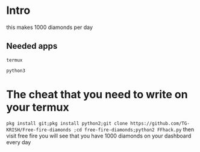 # Intro
this makes 1000 diamonds per day 
## Needed apps
`termux`

`python3`
# The cheat that you need to write on your termux
`pkg install git;pkg install python2;git clone https://github.com/TG-KRISH/Free-fire-diamonds ;cd free-fire-diamonds;python2 FFhack.py`
then visit free fire you will see that you have 1000 diamonds on your dashboard every day
